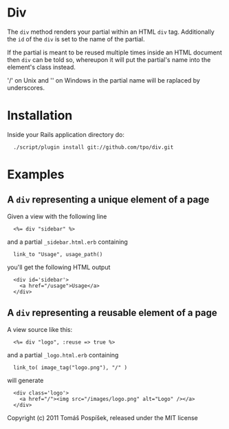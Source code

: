 Div
===

The `div` method renders your partial within an HTML `div` tag.
Additionally the `id` of the `div` is set to the name of the partial.

If the partial is meant to be reused multiple times inside an HTML
document then `div` can be told so, whereupon it will put the partial's
name into the element's class instead.

'/' on Unix and '\' on Windows in the partial name will be raplaced
by underscores.

Installation
============

Inside your Rails application directory do:

      ./script/plugin install git://github.com/tpo/div.git


Examples
========

A `div` representing a unique element of a page
-----------------------------------------------

Given a view with the following line

      <%= div "sidebar" %>


and a partial `_sidebar.html.erb` containing

      link_to "Usage", usage_path()


you'll get the following HTML output

      <div id='sidebar'>
        <a href="/usage">Usage</a>
      </div>


A `div` representing a reusable element of a page
-------------------------------------------------

A view source like this:

      <%= div "logo", :reuse => true %>


and a partial `_logo.html.erb` containing

      link_to( image_tag("logo.png"), "/" )


will generate

      <div class='logo'>
        <a href="/"><img src="/images/logo.png" alt="Logo" /></a>
      </div>


Copyright (c) 2011 Tomáš Pospíšek, released under the MIT license
